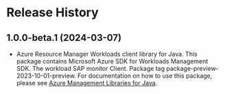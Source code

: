 # Release History

## 1.0.0-beta.1 (2024-03-07)

- Azure Resource Manager Workloads client library for Java. This package contains Microsoft Azure SDK for Workloads Management SDK. The workload SAP monitor Client. Package tag package-preview-2023-10-01-preview. For documentation on how to use this package, please see [Azure Management Libraries for Java](https://aka.ms/azsdk/java/mgmt).
